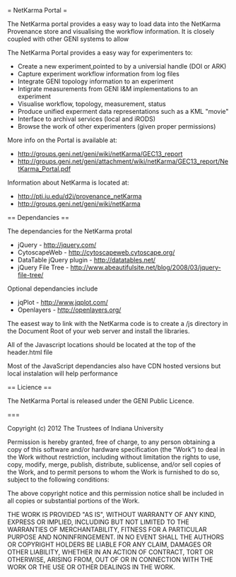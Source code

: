 = NetKarma Portal =

The NetKarma portal provides a easy way to load data into the NetKarma Provenance store and visualising the workflow information. It is closely coupled with other GENI systems to allow 

The NetKarma Portal provides a easy way for experimenters to:

 * Create a new experiment,pointed to by a universial handle (DOI or ARK)
 * Capture experiment workflow information from log files
 * Integrate GENI topology information to an experiment
 * Intigrate measurements from GENI I&M implementations to an experiment
 * Visualise workflow, topology, measurement, status
 * Produce unified experment data representations such as a KML "movie"
 * Interface to archival services (local and iRODS)
 * Browse the work of other experimenters (given proper permissions)

More info on the Portal is available at:
 * http://groups.geni.net/geni/wiki/netKarma/GEC13_report 
 * http://groups.geni.net/geni/attachment/wiki/netKarma/GEC13_report/NetKarma_Portal.pdf
 
Information about NetKarma is located at:
 * http://pti.iu.edu/d2i/provenance_netKarma
 * http://groups.geni.net/geni/wiki/netKarma

== Dependancies ==

The dependancies for the NetKarma protal
 * jQuery - http://jquery.com/
 * CytoscapeWeb - http://cytoscapeweb.cytoscape.org/
 * DataTable jQuery plugin - http://datatables.net/
 * jQuery File Tree - http://www.abeautifulsite.net/blog/2008/03/jquery-file-tree/
 
Optional dependancies include
 * jqPlot - http://www.jqplot.com/
 * Openlayers - http://openlayers.org/
 
The easest way to link with the NetKarma code is to create a /js directory in the Document Root of your web server
and install the libraries.  

All of the Javascript locations should be located at the top of the header.html file

Most of the JavaScript dependancies also have CDN hosted versions but local instalation will help performance

== Licience ==

The NetKarma Portal is released under the GENI Public Licence.

===

Copyright (c) 2012 The Trustees of Indiana University 
  
Permission is hereby granted, free of charge, to any person obtaining a copy of this software 
and/or hardware specification (the “Work”) to deal in the Work without restriction, including 
without limitation the rights to use, copy, modify, merge, publish, distribute, sublicense, and/or 
sell copies of the Work, and to permit persons to whom the Work is furnished to do so, subject to 
the following conditions:  

The above copyright notice and this permission notice shall be included in all copies or 
substantial portions of the Work.  

THE WORK IS PROVIDED "AS IS", WITHOUT WARRANTY OF ANY KIND, EXPRESS 
OR IMPLIED, INCLUDING BUT NOT LIMITED TO THE WARRANTIES OF 
MERCHANTABILITY, FITNESS FOR A PARTICULAR PURPOSE AND 
NONINFRINGEMENT. IN NO EVENT SHALL THE AUTHORS OR COPYRIGHT 
HOLDERS BE LIABLE FOR ANY CLAIM, DAMAGES OR OTHER LIABILITY, 
WHETHER IN AN ACTION OF CONTRACT, TORT OR OTHERWISE, ARISING FROM, 
OUT OF OR IN CONNECTION WITH THE WORK OR THE USE OR OTHER DEALINGS 
IN THE WORK. 


